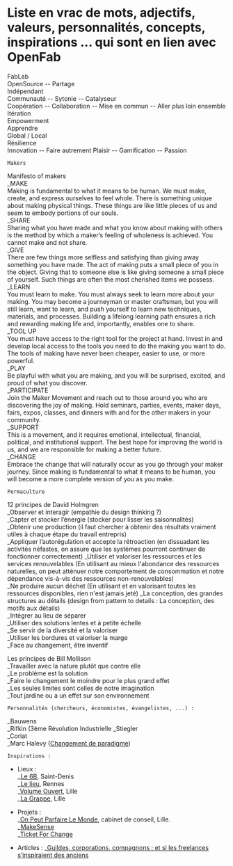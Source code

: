# Liste en vrac de mots, adjectifs, valeurs, personnalités, concepts, inspirations ... qui sont en lien avec OpenFab

FabLab  
OpenSource -- Partage  
Indépendant  
Communauté -- Sytonie -- Catalyseur  
Coopération -- Collaboration -- Mise en commun -- Aller plus loin ensemble   
Itération  
Empowerment  
Apprendre  
Global / Local  
Résilience  
Innovation -- Faire autrement 
Plaisir -- Gamification -- 
Passion  

    Makers  
Manifesto of makers  
_MAKE  
Making is fundamental to what it means to be human. We must make, create, and express ourselves to feel whole. There is something unique about  making physical things. These things are like little pieces of us and seem to embody portions of our souls.  
_SHARE  
Sharing what you have made and what you know about making with others is the method by which a maker’s feeling of wholeness is achieved. You cannot make and not share.  
_GIVE  
There are few things more selfless and satisfying than giving away something you have made. The act of making puts a small piece of you in the object. Giving that to someone else is like giving someone a small piece of yourself. Such things are often the most cherished items we possess.  
_LEARN  
You must learn to make. You must always seek to learn more about your making. You may become a journeyman or master craftsman, but you will still learn, want to learn, and push yourself to learn new techniques, materials, and processes. Building a lifelong learning path ensures a rich and rewarding making life and, importantly, enables one to share.  
_TOOL UP  
You must have access to the right tool for the project  at hand. Invest in and develop local access to the tools you need to do the making you want to do. The tools of making have never been cheaper, easier to use, or more powerful.  
_PLAY  
Be playful with what you are making, and you will be surprised, excited, and proud of what you discover.  
_PARTICIPATE  
Join the Maker Movement and reach out to those around you who are discovering the joy of making. Hold seminars, parties, events, maker days, fairs, expos, classes, and dinners with and for the other makers in your community.  
_SUPPORT  
This is a movement, and it requires emotional, intellectual, financial, political, and institutional support. The best hope for improving the world is us,  and we are responsible for making a better future.  
_CHANGE  
Embrace the change that will naturally occur as you go through your maker journey. Since making is fundamental to what it means to be human, you will become a more complete version of you as you make.  

    Permaculture  
 12 principes de David Holmgren  
_Observer et interagir (empathie du design thinking ?)  
_Capter et stocker l’énergie (stocker pour lisser les saisonnalités)    
_Obtenir une production (il faut chercher à obtenir des résultats vraiment utiles à chaque étape du travail entrepris)  
_Appliquer l’autorégulation et accepte la rétroaction (en dissuadant les activités néfastes, on assure que les systèmes pourront continuer de fonctionner correctement) 
_Utiliser et valoriser les ressources et les services renouvelables (En utilisant au mieux l'abondance des ressources naturelles, on peut atténuer notre comportement de consommation et notre dépendance vis-à-vis des ressources non-renouvelables)   
_Ne produire aucun déchet (En utilisant et en valorisant toutes les ressources disponibles, rien n'est jamais jeté) 
_La conception, des grandes structures au détails (design from pattern to details : La conception, des motifs aux détails)  
_Intégrer au lieu de séparer    
_Utiliser des solutions lentes et à petite échelle  
_Se servir de la diversité et la valoriser  
_Utiliser les bordures et valoriser la marge    
_Face au changement, être inventif  

Les principes de Bill Mollison  
_Travailler avec la nature plutôt que contre elle   
_Le problème est la solution    
_Faire le changement le moindre pour le plus grand effet    
_Les seules limites sont celles de notre imagination    
_Tout jardine ou a un effet sur son environnement  
  
    Personnalités (chercheurs, économistes, évangelistes, ...) :  
_Bauwens   
_Rifkin (3ème Révolution Industrielle
_Stiegler   
_Coriat  
_Marc Halevy ([Changement de paradigme](https://vimeo.com/110347830))

    Inspirations :  
- Lieux :  
_[Le 6B](www.le6b.fr/), Saint-Denis  
_[Le lieu](https://www.facebook.com/LeLieuDaney/), Rennes  
_[Volume Ouvert](https://www.facebook.com/volumeouvert/), Lille  
_[La Grappe](https://www.facebook.com/LAGRAPPE-463638810385069/), Lille

- Projets :  
_[On Peut Parfaire Le Monde](http://onpeutparfairelemonde.com/fr/on-peut-parfaire-le-monde-5/), cabinet de conseil, Lille.  
_[MakeSense](https://www.makesense.org/fr/pages/howitworks)  
_[Ticket For Change](http://www.ticketforchange.org/)  

- Articles :
_[Guildes, corporations, compagnons : et si les freelances s’inspiraient des anciens](http://www.amedee.co/et-si-les-freelances-sinspiraient-des-anciens/)
